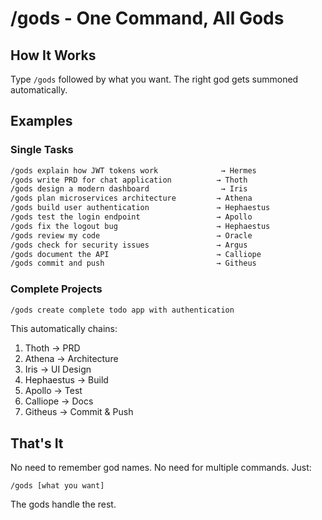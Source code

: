 # /gods - One Command, All Gods

## How It Works

Type `/gods` followed by what you want. The right god gets summoned automatically.

## Examples

### Single Tasks
```bash
/gods explain how JWT tokens work              → Hermes
/gods write PRD for chat application          → Thoth  
/gods design a modern dashboard                → Iris
/gods plan microservices architecture         → Athena
/gods build user authentication               → Hephaestus
/gods test the login endpoint                 → Apollo
/gods fix the logout bug                      → Hephaestus
/gods review my code                          → Oracle
/gods check for security issues               → Argus
/gods document the API                        → Calliope
/gods commit and push                         → Githeus
```

### Complete Projects
```bash
/gods create complete todo app with authentication
```

This automatically chains:
1. Thoth → PRD
2. Athena → Architecture
3. Iris → UI Design
4. Hephaestus → Build
5. Apollo → Test
6. Calliope → Docs
7. Githeus → Commit & Push

## That's It

No need to remember god names. No need for multiple commands. Just:

`/gods [what you want]`

The gods handle the rest.